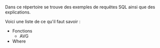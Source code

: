 Dans ce répertoire se trouve des exemples de requêtes SQL ainsi que des explications.

Voici une liste de ce qu'il faut savoir :
<html>
 <ul>
  <li>Fonctions
   <ul>
    <li>AVG</li>
   </ul>
  </li>
  <li>Where</li>
 </ul>
</html>
